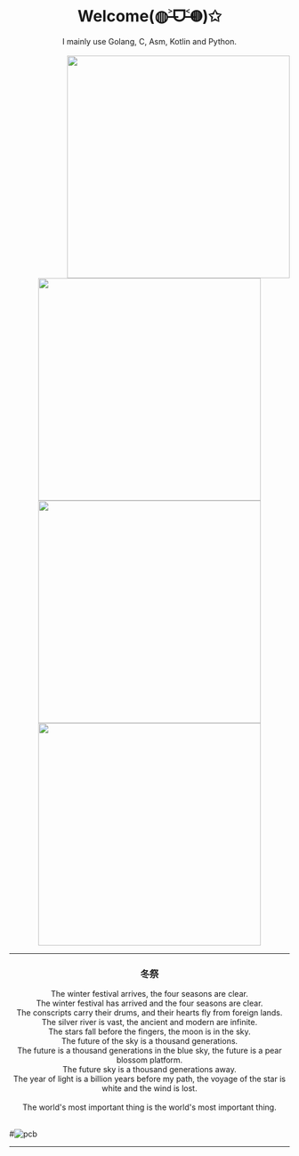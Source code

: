 <div align="center">
  <h1>Welcome(◍˃̶ᗜ˂̶◍)✩</h1>
  I mainly use Golang, C, Asm, Kotlin and Python.<br><br>
</div>


<img align='right' src='https://cmoe.azurewebsites.net/c302?' width='400px'>

<p align="center">
  <img src='http://cmoe.azurewebsites.net/cmoe?name=fumiama&theme=r34' width="400px">
  <img src="https://github-readme-stats.vercel.app/api?username=Temka300&show_icons=true&count_private=true&icon_color=fdd34f&title_color=f75e4f" width="400px"/>
  <img width="400px" src="./github-metrics.svg" />
</p>

---

<div align="center">
  <h3>冬祭</h3>
  The winter festival arrives, the four seasons are clear. <br>The winter festival has arrived and the four seasons are clear. <br>The conscripts carry their drums, and their hearts fly from foreign lands. <br>The silver river is vast, the ancient and modern are infinite. <br>The stars fall before the fingers, the moon is in the sky. <br>The future of the sky is a thousand generations. <br>The future is a thousand generations in the blue sky, the future is a pear blossom platform. <br>The future sky is a thousand generations away. <br>The year of light is a billion years before my path, the voyage of the star is white and the wind is lost. <br> <br>The world's most important thing is the world's most important thing. <br><br>
</div>

#![pcb](pcb.jpg)

---
